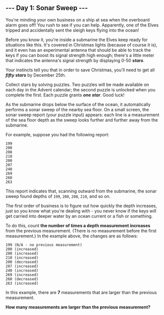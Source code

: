 ## --- Day 1: Sonar Sweep ---
You're minding your own business on a ship at sea when the overboard alarm goes off! You rush to see if you can help. Apparently, one of the Elves tripped and accidentally sent the sleigh keys flying into the ocean!
 
Before you know it, you're inside a submarine the Elves keep ready for situations like this. It's covered in Christmas lights (because of course it is), and it even has an experimental antenna that should be able to track the keys if you can boost its signal strength high enough; there's a little meter that indicates the antenna's signal strength by displaying 0-50 ***stars***.
 
Your instincts tell you that in order to save Christmas, you'll need to get all ***fifty stars*** by December 25th.
 
Collect stars by solving puzzles. Two puzzles will be made available on each day in the Advent calendar; the second puzzle is unlocked when you complete the first. Each puzzle grants ***one star***. Good luck!
 
As the submarine drops below the surface of the ocean, it automatically performs a sonar sweep of the nearby sea floor. On a small screen, the sonar sweep report (your puzzle input) appears: each line is a measurement of the sea floor depth as the sweep looks further and further away from the submarine.
 
For example, suppose you had the following report:
 

```
199
200
208
210
200
207
240
269
260
263
```

 
This report indicates that, scanning outward from the submarine, the sonar sweep found depths of `199`, `200`, `208`, `210`, and so on.
 
The first order of business is to figure out how quickly the depth increases, just so you know what you're dealing with - you never know if the keys will get carried into deeper water<!--- Does this premise seem fishy to you? --> by an ocean current or a fish or something.
 
To do this, count **the number of times a depth measurement increases** from the previous measurement. (There is no measurement before the first measurement.) In the example above, the changes are as follows:
 

```
199 (N/A - no previous measurement)
200 (increased)
208 (increased)
210 (increased)
200 (decreased)
207 (increased)
240 (increased)
269 (increased)
260 (decreased)
263 (increased)
```

 
In this example, there are **7** measurements that are larger than the previous measurement.
 
**How many measurements are larger than the previous measurement?**
 